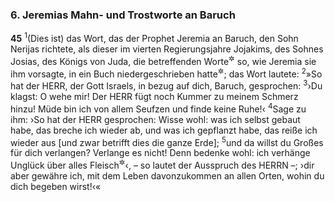 ### 6. Jeremias Mahn- und Trostworte an Baruch

__45__
<sup>1</sup>(Dies ist) das Wort, das der Prophet Jeremia an Baruch, den Sohn Nerijas richtete, als dieser im vierten Regierungsjahre Jojakims, des Sohnes Josias, des Königs von Juda, die betreffenden Worte<sup title="oder: Reden">&#x2732;</sup> so, wie Jeremia sie ihm vorsagte, in ein Buch niedergeschrieben hatte<sup title="vgl. Kap. 36">&#x2732;</sup>; das Wort lautete:
<sup>2</sup>»So hat der HERR, der Gott Israels, in bezug auf dich, Baruch, gesprochen:
<sup>3</sup>›Du klagst: O wehe mir! Der HERR fügt noch Kummer zu meinem Schmerz hinzu! Müde bin ich von allem Seufzen und finde keine Ruhe!‹
<sup>4</sup>Sage zu ihm: ›So hat der HERR gesprochen: Wisse wohl: was ich selbst gebaut habe, das breche ich wieder ab, und was ich gepflanzt habe, das reiße ich wieder aus [und zwar betrifft dies die ganze Erde];
<sup>5</sup>und da willst du Großes für dich verlangen? Verlange es nicht! Denn bedenke wohl: ich verhänge Unglück über alles Fleisch<sup title="= alle Menschen">&#x2732;</sup>‹, – so lautet der Ausspruch des HERRN –; ›dir aber gewähre ich, mit dem Leben davonzukommen an allen Orten, wohin du dich begeben wirst!‹«
